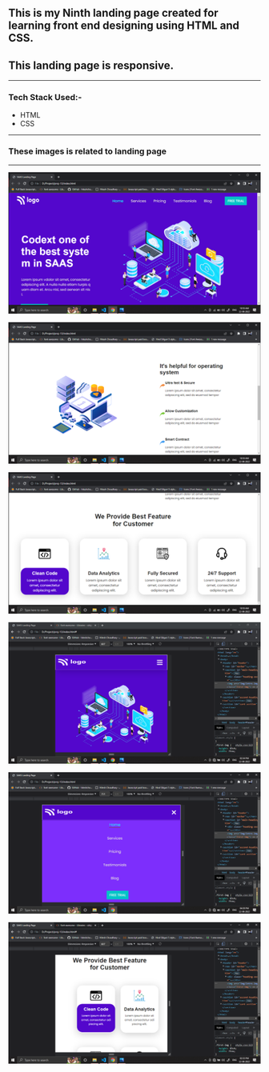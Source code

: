 
## This is my Ninth landing page created for learning front end designing using HTML and CSS.

## This landing page is responsive.

---

### Tech Stack Used:-
- HTML
- CSS

---

### These images is related  to landing page

---

![Image](img/Screenshot%20(377).png)

![Image](img/Screenshot%20(376).png)

![Image](img/Screenshot%20(375).png)

![Image](img/Screenshot%20(384).png)

![Image](img/Screenshot%20(387).png)

![Image](img/Screenshot%20(382).png)